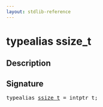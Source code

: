 ```yaml
---
layout: stdlib-reference
---
```


# typealias ssize\_t

## Description



## Signature

<pre>
<span class='code_keyword'>typealias</span> <a href="ssize_t.html" class="code_type">ssize_t</a> = intptr_t;
</pre>

